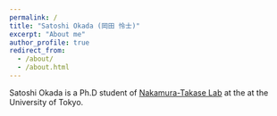 ```yaml
---
permalink: /
title: "Satoshi Okada (岡田 怜士)"
excerpt: "About me"
author_profile: true
redirect_from: 
  - /about/
  - /about.html
---
```



Satoshi Okada is a Ph.D student of [Nakamura-Takase Lab](http://www.hal.ipc.i.u-tokyo.ac.jp/) at the at the University of Tokyo.
